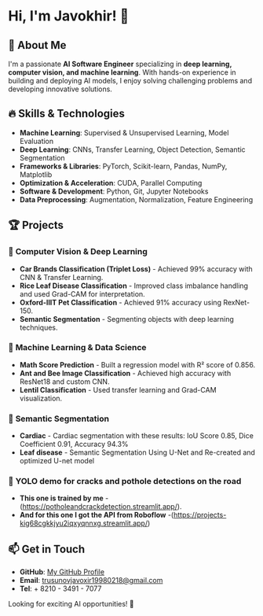 # Hi, I'm Javokhir! 👋

## 🚀 About Me
I'm a passionate **AI Software Engineer** specializing in **deep learning, computer vision, and machine learning**. With hands-on experience in building and deploying AI models, I enjoy solving challenging problems and developing innovative solutions.

## 🔥 Skills & Technologies
- **Machine Learning**: Supervised & Unsupervised Learning, Model Evaluation
- **Deep Learning**: CNNs, Transfer Learning, Object Detection, Semantic Segmentation
- **Frameworks & Libraries**: PyTorch, Scikit-learn, Pandas, NumPy, Matplotlib
- **Optimization & Acceleration**: CUDA, Parallel Computing
- **Software & Development**: Python, Git, Jupyter Notebooks
- **Data Preprocessing**: Augmentation, Normalization, Feature Engineering

## 🏆 Projects
### 🔹 **Computer Vision & Deep Learning**
- **Car Brands Classification (Triplet Loss)** - Achieved 99% accuracy with CNN & Transfer Learning.
- **Rice Leaf Disease Classification** - Improved class imbalance handling and used Grad-CAM for interpretation.
- **Oxford-IIIT Pet Classification** - Achieved 91% accuracy using RexNet-150.
- **Semantic Segmentation** - Segmenting objects with deep learning techniques.

### 🔹 **Machine Learning & Data Science**
- **Math Score Prediction** - Built a regression model with R² score of 0.856.
- **Ant and Bee Image Classification** - Achieved high accuracy with ResNet18 and custom CNN.
- **Lentil Classification** - Used transfer learning and Grad-CAM visualization.

### 🔹 **Semantic Segmentation**
- **Cardiac** - Cardiac segmentation with these results: IoU Score	0.85, Dice Coefficient	0.91, Accuracy	94.3%
- **Leaf disease** - Semantic Segmentation Using U-Net and Re-created and optimized U-net model

### 🔹 **YOLO demo for cracks and pothole detections on the road**
- **This one is trained by me** -(https://potholeandcrackdetection.streamlit.app/).
- **And for this one I got the API from Roboflow** -(https://projects-kig68cgkkjyu2iqxyqnnxg.streamlit.app/)
## 📫 Get in Touch
- **GitHub**: [My GitHub Profile](https://github.com/James7799)
- **Email**: trusunovjavoxir19980218@gmail.com
- **Tel**: + 8210 - 3491 - 7077

Looking for exciting AI opportunities! 🚀

